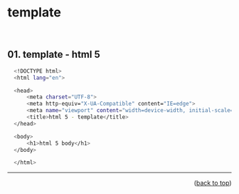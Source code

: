 <a name="topage"></a>

# template

<br/>

## 01. template - html 5 
  ```sh
    <!DOCTYPE html>
    <html lang="en">

    <head>
        <meta charset="UTF-8">
        <meta http-equiv="X-UA-Compatible" content="IE=edge">
        <meta name="viewport" content="width=device-width, initial-scale=1.0">
        <title>html 5 - template</title>
    </head>

    <body>
        <h1>html 5 body</h1>
    </body>

    </html>
  ```

---

<p align="right">(<a href="#topage">back to top</a>)</p>
<br/>
<br/>
